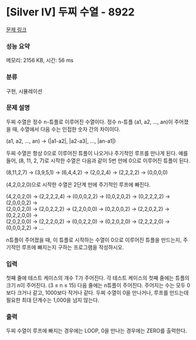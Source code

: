 # [Silver IV] 두찌 수열 - 8922 

[문제 링크](https://www.acmicpc.net/problem/8922) 

### 성능 요약

메모리: 2156 KB, 시간: 56 ms

### 분류

구현, 시뮬레이션

### 문제 설명

<p>두찌 수열은 정수 n-튜플로 이루어진 수열이다. 정수 n-튜플 (a1, a2, ..., an)이 주어졌을 때, 수열에서 다음 수는 인접한 숫자 간의 차이이다.</p>

<p>(a1, a2, ..., an) -> (|a1-a2|, |a2-a3|, ..., |an-a1|)</p>

<p>두찌 수열은 항상 0으로 이루어진 튜플이 나오거나 주기적인 루프를 만나게 된다. 예를 들어, (8, 11, 2, 7)로 시작한 수열은 다음과 같이 5번 만에 0으로 이루어진 튜플이 된다.</p>

<p>(8,11,2,7) -> (3,9,5,1) -> (6,4,4,2) -> (2,0,2,4) -> (2,2,2,2) -> (0,0,0,0)</p>

<p>(4,2,0,2,0)으로 시작한 수열은 2단계 만에 주기적인 루프에 빠진다.</p>

<p>(4,2,0,2,0) -> (2,2,2,2,4) -> (0,0,0,2,2) -> (0,0,2,0,2) -> (0,2,2,2,2) -> (2,0,0,0,2) -><br>
(2,0,0,2,0) -> (2,0,2,2,2) -> (2,2,0,0,0) -> (0,2,0,0,2) -> (2,2,0,2,2) -> (0,2,2,0,0) -><br>
(2,0,2,0,0) -> (2,2,2,0,2) -> (0,0,2,2,0) -> (0,2,0,2,0) -> (2,2,2,2,0) -> (0,0,0,2,2) -> ...</p>

<p>n튜플이 주어졌을 때, 이 튜플로 시작하는 수열이 0으로 이루어진 튜플을 만드는지, 주기적인 루프에 빠지는지 구하는 프로그램을 작성하시오.</p>

### 입력 

 <p>첫째 줄에 테스트 케이스의 개수 T가 주어진다. 각 테스트 케이스의 첫째 줄에는 튜플의 크기 n이 주어진다. (3 ≤ n ≤ 15) 다음 줄에는 n튜플이 주어진다. 주어지는 수는 모두 0보다 크거나 같고, 1000보다 작거나 같다. 두찌 수열이 0을 만나거나, 루프를 만드는데 필요한 최대 단계수는 1,000을 넘지 않는다.</p>

### 출력 

 <p>두찌 수열이 루프에 빠지는 경우에는 LOOP, 0을 만나는 경우에는 ZERO를 출력한다.</p>

